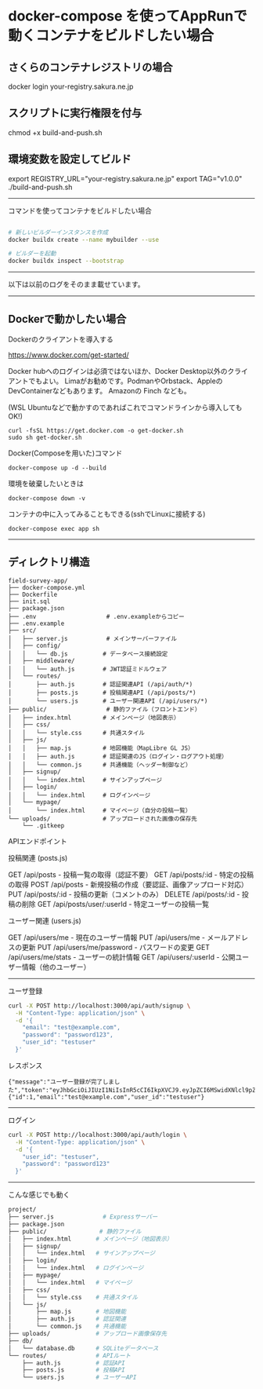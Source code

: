 # docker-compose を使ってAppRunで動くコンテナをビルドしたい場合

## さくらのコンテナレジストリの場合
docker login your-registry.sakura.ne.jp

## スクリプトに実行権限を付与
chmod +x build-and-push.sh

## 環境変数を設定してビルド
export REGISTRY_URL="your-registry.sakura.ne.jp"
export TAG="v1.0.0"
./build-and-push.sh


---

コマンドを使ってコンテナをビルドしたい場合

```bash

# 新しいビルダーインスタンスを作成
docker buildx create --name mybuilder --use

# ビルダーを起動
docker buildx inspect --bootstrap


```


----
以下は以前のログをそのまま載せています。

----


## Dockerで動かしたい場合

Dockerのクライアントを導入する

https://www.docker.com/get-started/

Docker hubへのログインは必須ではないほか、Docker Desktop以外のクライアントでもよい。
Limaがお勧めです。PodmanやOrbstack、AppleのDevContainerなどもあります。
Amazonの Finch なども。

(WSL Ubuntuなどで動かすのであればこれでコマンドラインから導入してもOK!)
```
curl -fsSL https://get.docker.com -o get-docker.sh
sudo sh get-docker.sh
```

Docker(Composeを用いた)コマンド

```
docker-compose up -d --build
```

環境を破棄したいときは
```
docker-compose down -v
```

コンテナの中に入ってみることもできる(sshでLinuxに接続する)
```
docker-compose exec app sh
```




---



## ディレクトリ構造


```
field-survey-app/
├── docker-compose.yml
├── Dockerfile
├── init.sql
├── package.json
├── .env                    # .env.exampleからコピー
├── .env.example
├── src/
│   ├── server.js           # メインサーバーファイル
│   ├── config/
│   │   └── db.js          # データベース接続設定
│   ├── middleware/
│   │   └── auth.js        # JWT認証ミドルウェア
│   └── routes/
│       ├── auth.js        # 認証関連API (/api/auth/*)
│       ├── posts.js       # 投稿関連API (/api/posts/*)
│       └── users.js       # ユーザー関連API (/api/users/*)
├── public/                 # 静的ファイル（フロントエンド）
│   ├── index.html         # メインページ（地図表示）
│   ├── css/
│   │   └── style.css      # 共通スタイル
│   ├── js/
│   │   ├── map.js         # 地図機能（MapLibre GL JS）
│   │   ├── auth.js        # 認証関連のJS（ログイン・ログアウト処理）
│   │   └── common.js      # 共通機能（ヘッダー制御など）
│   ├── signup/
│   │   └── index.html     # サインアップページ
│   ├── login/
│   │   └── index.html     # ログインページ
│   └── mypage/
│       └── index.html     # マイページ（自分の投稿一覧）
└── uploads/               # アップロードされた画像の保存先
    └── .gitkeep
```

APIエンドポイント

投稿関連 (posts.js)

GET /api/posts - 投稿一覧の取得（認証不要）
GET /api/posts/:id - 特定の投稿の取得
POST /api/posts - 新規投稿の作成（要認証、画像アップロード対応）
PUT /api/posts/:id - 投稿の更新（コメントのみ）
DELETE /api/posts/:id - 投稿の削除
GET /api/posts/user/:userId - 特定ユーザーの投稿一覧

ユーザー関連 (users.js)

GET /api/users/me - 現在のユーザー情報
PUT /api/users/me - メールアドレスの更新
PUT /api/users/me/password - パスワードの変更
GET /api/users/me/stats - ユーザーの統計情報
GET /api/users/:userId - 公開ユーザー情報（他のユーザー）


---

ユーザ登録

```sh
curl -X POST http://localhost:3000/api/auth/signup \
  -H "Content-Type: application/json" \
  -d '{
    "email": "test@example.com",
    "password": "password123",
    "user_id": "testuser"
  }'
```

レスポンス
```
{"message":"ユーザー登録が完了しました","token":"eyJhbGciOiJIUzI1NiIsInR5cCI6IkpXVCJ9.eyJpZCI6MSwidXNlcl9pZCI6InRlc3R1c2VyIiwiZW1haWwiOiJ0ZXN0QGV4YW1wbGUuY29tIiwiaWF0IjoxNzUyMTkzNDI4LCJleHAiOjE3NTI3OTgyMjh9.rzFw4P6q8pffiYmpRjh0zjYsFjvyTSPk9z1TSKnkdic","user":{"id":1,"email":"test@example.com","user_id":"testuser"}
```

---

ログイン
```sh
curl -X POST http://localhost:3000/api/auth/login \
  -H "Content-Type: application/json" \
  -d '{
    "user_id": "testuser",
    "password": "password123"
  }'
```



---


こんな感じでも動く

```sh
project/
├── server.js              # Expressサーバー
├── package.json
├── public/               # 静的ファイル
│   ├── index.html       # メインページ（地図表示）
│   ├── signup/
│   │   └── index.html   # サインアップページ
│   ├── login/
│   │   └── index.html   # ログインページ
│   ├── mypage/
│   │   └── index.html   # マイページ
│   ├── css/
│   │   └── style.css    # 共通スタイル
│   └── js/
│       ├── map.js       # 地図機能
│       ├── auth.js      # 認証関連
│       └── common.js    # 共通機能
├── uploads/             # アップロード画像保存先
├── db/
│   └── database.db      # SQLiteデータベース
└── routes/              # APIルート
    ├── auth.js          # 認証API
    ├── posts.js         # 投稿API
    └── users.js         # ユーザーAPI
```